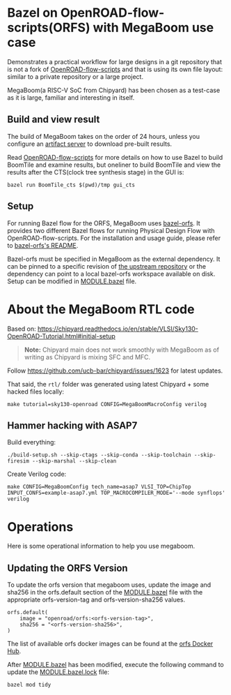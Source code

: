 Bazel on OpenROAD-flow-scripts(ORFS) with MegaBoom use case
===========================================================

Demonstrates a practical workflow for large designs in a git repository that is not a fork of [OpenROAD-flow-scripts](https://github.com/The-OpenROAD-Project/OpenROAD-flow-scripts) and that is using its own file layout: similar to a private repository or a large project.

MegaBoom(a RISC-V SoC from Chipyard) has been chosen as a test-case as it is large, familiar and interesting in itself.

Build and view result
---------------------

The build of MegaBoom takes on the order of 24 hours, unless you configure an
[artifact server](#using-the-openroad-project-bazel-artifact-server-to-download-pre-built-results)
to download pre-built results.

Read [OpenROAD-flow-scripts](https://github.com/The-OpenROAD-Project/bazel-orfs) for more details on how to use Bazel to build BoomTile and examine results, but oneliner to build BoomTile and view the results after the CTS(clock tree synthesis stage) in the GUI is:

    bazel run BoomTile_cts $(pwd)/tmp gui_cts

Setup
-----

For running Bazel flow for the ORFS, MegaBoom uses [bazel-orfs](https://github.com/The-OpenROAD-Project/bazel-orfs).
It provides two different Bazel flows for running Physical Design Flow with OpenROAD-flow-scripts.
For the installation and usage guide, please refer to [bazel-orfs's README](https://github.com/The-OpenROAD-Project/bazel-orfs/blob/main/README.md).

Bazel-orfs must be specified in MegaBoom as the external dependency.
It can be pinned to a specific revision of [the upstream repository](https://github.com/The-OpenROAD-Project/bazel-orfs) or the dependency can point to a local bazel-orfs workspace available on disk.
Setup can be modified in [MODULE.bazel](./MODULE.bazel) file.

About the MegaBoom RTL code
===========================

Based on: https://chipyard.readthedocs.io/en/stable/VLSI/Sky130-OpenROAD-Tutorial.html#initial-setup

> **Note:** Chipyard main does not work smoothly with MegaBoom as of writing as Chipyard is mixing SFC and MFC.

Follow https://github.com/ucb-bar/chipyard/issues/1623 for latest updates.

That said, the `rtl/` folder was generated using latest Chipyard + some hacked files locally:

```
make tutorial=sky130-openroad CONFIG=MegaBoomMacroConfig verilog
```

Hammer hacking with ASAP7
-------------------------

Build everything:

```
./build-setup.sh --skip-ctags --skip-conda --skip-toolchain --skip-firesim --skip-marshal --skip-clean
```

Create Verilog code:

```
make CONFIG=MegaBoomConfig tech_name=asap7 VLSI_TOP=ChipTop INPUT_CONFS=example-asap7.yml TOP_MACROCOMPILER_MODE='--mode synflops' verilog
```

Operations
==========

Here is some operational information to help you use megaboom.

Updating the ORFS Version
-------------------------
To update the orfs version that megaboom uses, update the image and sha256 in the orfs.default section of the [MODULE.bazel](./MODULE.bazel) file with the appropriate orfs-version-tag and orfs-version-sha256 values.

    orfs.default(
        image = "openroad/orfs:<orfs-version-tag>",
        sha256 = "<orfs-version-sha256>",
    )

The list of available orfs docker images can be found at the [orfs Docker Hub](https://hub.docker.com/r/openroad/orfs/tags).

After [MODULE.bazel](./MODULE.bazel) has been modified, execute the following command to update the [MODULE.bazel.lock](./MODULE.bazel.lock) file:

    bazel mod tidy
